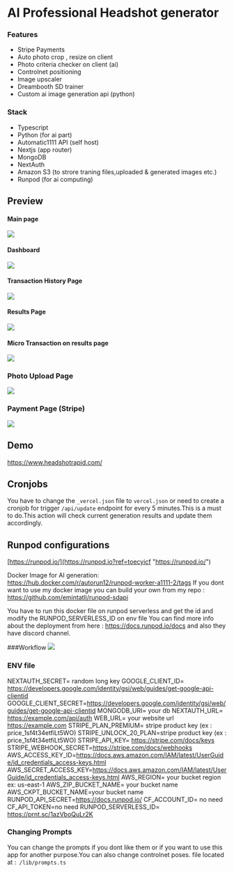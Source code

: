 # AI Professional Headshot generator

### Features
* Stripe Payments
* Auto photo crop , resize on client
* Photo criteria checker on client (ai)
* Controlnet positioning
* Image upscaler
* Dreambooth SD trainer
* Custom ai image generation api (python)

### Stack
* Typescript
* Python (for ai part)
* Automatic1111 API (self host)
* Nextjs (app router)
* MongoDB
* NextAuth
* Amazon S3 (to strore traning files,uploaded & generated images etc.)
* Runpod (for ai computing)
## Preview
#### Main page
![](https://i.hizliresim.com/thovdak.png)
#### Dashboard
![](https://i.hizliresim.com/bcowvv9.png)
#### Transaction History Page
![](https://i.hizliresim.com/n5ayh4e.png)
#### Results Page
![](https://i.hizliresim.com/cexe9rm.png)
#### Micro Transaction on results page 
![](https://i.hizliresim.com/gmnio3y.png)
### Photo Upload Page
![](https://i.hizliresim.com/805735k.png)
### Payment Page (Stripe)
![](https://i.hizliresim.com/anw2xuy.png)


## Demo
https://www.headshotrapid.com/

## Cronjobs
You have to change the `_vercel.json` file to `vercel.json` or need to create a cronjob for trigger `/api/update` endpoint for every 5 minutes.This is a must to do.This action will check current generation results and update them accordingly.

## Runpod configurations 
[https://runpod.io/](https://runpod.io?ref=toecyicf "https://runpod.io/")

Docker Image for AI generation: https://hub.docker.com/r/autorun12/runpod-worker-a1111-2/tags
If you dont want to use my docker image you can build your own from my repo : https://github.com/emintatli/runpod-sdapi

You have to run this docker file on runpod serverless and get the id and modify the RUNPOD_SERVERLESS_ID on env file
You can find more info about the deployment from here : https://docs.runpod.io/docs
and also they have discord channel.

###Workflow
![](https://i.hizliresim.com/7a934cb.png)

### ENV file

NEXTAUTH_SECRET= random long key
GOOGLE_CLIENT_ID= https://developers.google.com/identity/gsi/web/guides/get-google-api-clientid
GOOGLE_CLIENT_SECRET=https://developers.google.com/identity/gsi/web/guides/get-google-api-clientid
MONGODB_URI= your db 
NEXTAUTH_URL= https://example.com/api/auth
WEB_URL= your website url https://example.com
STRIPE_PLAN_PREMIUM= stripe product key (ex : price_1sf4t34etfiLt5WO)
STRIPE_UNLOCK_20_PLAN=stripe product key (ex : price_1sf4t34etfiLt5WO)
STRIPE_API_KEY= https://stripe.com/docs/keys
STRIPE_WEBHOOK_SECRET=https://stripe.com/docs/webhooks
AWS_ACCESS_KEY_ID=https://docs.aws.amazon.com/IAM/latest/UserGuide/id_credentials_access-keys.html
AWS_SECRET_ACCESS_KEY=https://docs.aws.amazon.com/IAM/latest/UserGuide/id_credentials_access-keys.html
AWS_REGION= your bucket region ex: us-east-1
AWS_ZIP_BUCKET_NAME= your bucket name
AWS_CKPT_BUCKET_NAME=your bucket name
RUNPOD_API_SECRET=https://docs.runpod.io/
CF_ACCOUNT_ID= no need
CF_API_TOKEN=no need
RUNPOD_SERVERLESS_ID= https://prnt.sc/1azVboQuLr2K

### Changing Prompts
You can change the prompts if you dont like them or if you want to use this app for another purpose.You can also change controlnet poses.
file located at :` /lib/prompts.ts`



